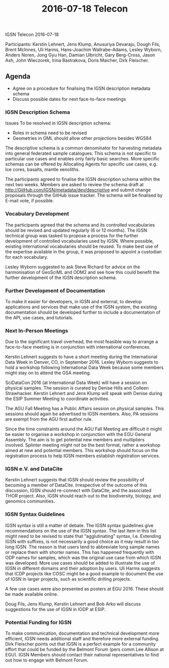 ﻿---
layout: post
title: 2016-07-18 Telecon
---

IGSN Telecon 2016-07-18

Participants: Kerstin Lehnert, Jens Klump, Anusuriya Devaraju, Dough Fils, Brent McInnes, Uli Harms, Hans-Joachim Wallrabe-Adams, Lesley Wyborn, Anders Noren, Jong Gyu Han, Damian Ulbricht, Gary Berg-Cross, Jason Ash, John Wieczorek, Irina Bastrakova, Doris Maicher, Dirk Fleischer.

## Agenda
  - Agree on a procedure for finalising the IGSN description metadata schema
  - Discuss possible dates for next face-to-face meetings

### IGSN Description Schema

Issues To be resolved in IGSN description schema:
  - Roles in schema need to be revised
  - Geometries in GML should allow other projections besides WGS84

The descriptive schema is a common denominator for harvesting metadata into general federated sample catalogues. This schema is not specific to particular use cases and enables only fairly basic searches. More specific schemas can be offered by Allocating Agents for specific use cases, e.g. Ice cores, basalts, mantle xenoliths.

The participants agreed to finalise the IGSN description schema within the next two weeks. Members are asked to review the schema draft at http://GitHub.com/IGSN/metadata/dev/descriptive and submit change proposals through the GitHub issue tracker. The schema will be finalised by E-mail vote, if possible.

### Vocabulary Development

The participants agreed that the schema and its controlled vocabularies should be revised and updated regularly (6 or 12 months). The IGSN technical group was tasked to propose a process for the further development of controlled vocabularies used by IGSN. Where possible, existing international vocabularies should be reused. To make best use of the expertise available in the group, it was proposed to appoint a custodian for each vocabulary. 

Lesley Wyborn suggested to ask Steve Richard for advice on the harmonisation of GeoSciML and ODM2 and see how this could benefit the further development of the IGSN description schema.

### Further Development of Documentation

To make it easier for developers, in IGSN and external, to develop applications and services that make use of the IGSN system, the existing documentation should be developed further to include a documentation of the API, use cases, and tutorials.

### Next In-Person Meetings

Due to the significant travel overhead, the most feasible way to arrange a face-to-face meeting is in conjunction with international conferences.

Kerstin Lehnert suggests to have a short meeting during the International Data Week in Denver, CO, in September 2016. Lesley Wyborn suggests to hold a workshop following International Data Week because some members might stay on to attend the GSA meeting.

SciDataCon 2016 (at International Data Week) will have a session on physical samples. The session is curated by Denise Hills and Colleen Strawhacker. Kerstin Lehnert and Jens Klump will speak with Denise during the ESIP Summer Meeting to coordinate activities.

The AGU Fall Meeting has a Public Affairs session on physical samples. This sessions should again be advertised to IGSN members. Also, PA sessions are exempt from the AGU first author rule.

Since the time constraints around the AGU Fall Meeting are difficult it might be easier to organise a workshop in conjunction with the EGU General Assembly. The aim is to get potential new members and multipliers involved. Splinter meeting might not be the best format, rather a workshop aimed at new and potential members. This workshop should focus on the registration process to help IGSN members establish registration services.

### IGSN e.V. and DataCite

Kerstin Lehnert suggests that IGSN should review the possibility of becoming a member of DataCite. Irrespective of the outcome of this discussion, IGSN should re-connect with DataCite, and the associated THOR project. Also, IGSN should reach out to the biodiversity, biology, and genomics communities.

### IGSN Syntax Guidelines

IGSN syntax is still a matter of debate. The IGSN syntax guidelines give recommendations on the use of the IGSN syntax. The last item in this list might need to be revised to state that “agglutinating” syntax, I.e. Extending IGSN with suffixes, is not necessarily a good choice as it may result in too long IGSN. The reason is that users tend to abbreviate long sample names or replace them with shorter names. This has happened frequently with ODP names for samples, which was the original use case from which IGSN was developed. More use cases should be added to illustrate the use of IGSN in different domains and their adoption by users. Uli Harms suggests that ICDP projects like COSC might be a good example to document the use of IGSN in larger projects, such as scientific drilling projects.

A few use cases were also presented as posters at EGU 2016. These should be made available online.

Doug Fils, Jens Klump, Kerstin Lehnert and Bob Arko will discuss suggestions for the use of IGSN in IODP at ESIP.

### Potential Funding for IGSN
To make communication, documentation and technical development more efficient, IGSN needs additional staff and therefore more external funding. Dirk Fleischer points out that IGSN is a perfect example for a community effort that could be funded by the Belmont Forum (pers comm Lee Allison at EGU). IGSN Members should contact their national representatives to find out how to engage with Belmont Forum.